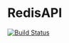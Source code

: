 # RedisAPI

[![Build Status](https://travis-ci.org/richfitz/RedisAPI.png?branch=master)](https://travis-ci.org/richfitz/RedisAPI)
